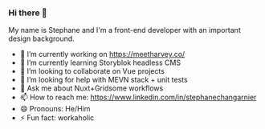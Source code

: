 ### Hi there 👋

My name is Stephane and I'm a front-end developer with an important design background.

- 🔭 I’m currently working on https://meetharvey.co/
- 🌱 I’m currently learning Storyblok headless CMS
- 👯 I’m looking to collaborate on Vue projects
- 🤔 I’m looking for help with MEVN stack + unit tests
- 💬 Ask me about Nuxt+Gridsome workflows
- 📫 How to reach me: https://www.linkedin.com/in/stephanechangarnier
- 😄 Pronouns: He/Him
- ⚡ Fun fact: workaholic

